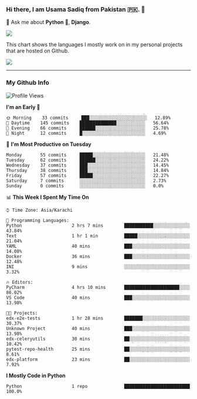 ### Hi there, I am Usama Sadiq from Pakistan 🇵🇰. 👋

💬 Ask me about **Python** 🐍, **Django**. <!-- , Testing, Docker, Jenkins Automation, -->

<!--  
🗣 I love to talk about
  - Automating day-to-day stuff using Python
  - **Urdu Literature** 📚, **Anime** 💻, **Manga** 📜, **Light Novels** 📜, **Comics** 📱.  
-->

<img align="center" src="https://github-readme-stats.vercel.app/api?username=UsamaSadiq&custom_title=My Stats&show_icons=true&theme=dark&count_private=true&include_all_commits=true" />

This chart shows the languages I mostly work on in my personal projects that are hosted on Github.

<img align="center" src="https://github-readme-stats.vercel.app/api/top-langs/?username=UsamaSadiq&langs_count=10&layout=compact" />

--- 
### My Github Info
<!--START_SECTION:waka-->
![Profile Views](http://img.shields.io/badge/Profile%20Views-0-blue)

**I'm an Early 🐤** 

```text
🌞 Morning    33 commits     ███░░░░░░░░░░░░░░░░░░░░░░   12.89% 
🌆 Daytime    145 commits    ██████████████░░░░░░░░░░░   56.64% 
🌃 Evening    66 commits     ██████░░░░░░░░░░░░░░░░░░░   25.78% 
🌙 Night      12 commits     █░░░░░░░░░░░░░░░░░░░░░░░░   4.69%

```
📅 **I'm Most Productive on Tuesday** 

```text
Monday       55 commits     █████░░░░░░░░░░░░░░░░░░░░   21.48% 
Tuesday      62 commits     ██████░░░░░░░░░░░░░░░░░░░   24.22% 
Wednesday    37 commits     ███░░░░░░░░░░░░░░░░░░░░░░   14.45% 
Thursday     38 commits     ███░░░░░░░░░░░░░░░░░░░░░░   14.84% 
Friday       57 commits     █████░░░░░░░░░░░░░░░░░░░░   22.27% 
Saturday     7 commits      ░░░░░░░░░░░░░░░░░░░░░░░░░   2.73% 
Sunday       0 commits      ░░░░░░░░░░░░░░░░░░░░░░░░░   0.0%

```


📊 **This Week I Spent My Time On** 

```text
⌚︎ Time Zone: Asia/Karachi

💬 Programming Languages: 
Python                   2 hrs 7 mins        ███████████░░░░░░░░░░░░░░   43.84% 
Text                     1 hr 1 min          █████░░░░░░░░░░░░░░░░░░░░   21.04% 
YAML                     40 mins             ███░░░░░░░░░░░░░░░░░░░░░░   14.08% 
Docker                   36 mins             ███░░░░░░░░░░░░░░░░░░░░░░   12.48% 
INI                      9 mins              ░░░░░░░░░░░░░░░░░░░░░░░░░   3.32%

🔥 Editors: 
PyCharm                  4 hrs 10 mins       █████████████████████░░░░   86.02% 
VS Code                  40 mins             ███░░░░░░░░░░░░░░░░░░░░░░   13.98%

🐱‍💻 Projects: 
edx-e2e-tests            1 hr 28 mins        ███████░░░░░░░░░░░░░░░░░░   30.37% 
Unknown Project          40 mins             ███░░░░░░░░░░░░░░░░░░░░░░   13.98% 
edx-celeryutils          30 mins             ██░░░░░░░░░░░░░░░░░░░░░░░   10.42% 
pytest-repo-health       25 mins             ██░░░░░░░░░░░░░░░░░░░░░░░   8.61% 
edx-platform             23 mins             ██░░░░░░░░░░░░░░░░░░░░░░░   7.92%

```

**I Mostly Code in Python** 

```text
Python                   1 repo              █████████████████████████   100.0%

```



<!--END_SECTION:waka-->
<!--
**UsamaSadiq/UsamaSadiq** is a ✨ _special_ ✨ repository because its `README.md` (this file) appears on your GitHub profile.

Here are some ideas to get you started:

- 🔭 I’m currently working on ...
- 🌱 I’m currently learning ...
- 👯 I’m looking to collaborate on ...
- 🤔 I’m looking for help with ...
- 📫 How to reach me: ...
- 😄 Pronouns: ...
- ⚡ Fun fact: ...
-->
